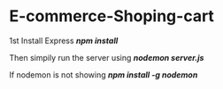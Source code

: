 # E-commerce-Shoping-cart

1st Install Express
***npm install***

Then simpily run the server using
***nodemon server.js***

If nodemon is not showing ***npm install -g nodemon***
